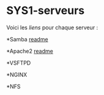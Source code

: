 # SYS1-serveurs

Voici les _liens_ pour chaque serveur : 

*Samba 
[readme](https://github.com/Tiantsoa79/SYS1-serveurs/blob/main/Samba%20readme)

*Apache2
[readme](https://github.com/Tiantsoa79/SYS1-serveurs/blob/main/Readme%20Apache2)

*VSFTPD

*NGINX

*NFS

